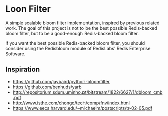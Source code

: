 # Loon Filter

A simple scalable bloom filter implementation, inspired by previous related work.
The goal of this project is not to be the best possible Redis-backed bloom filter,
but to be a good-enough Redis-backed bloom filter.

If you want the best possible Redis-backed bloom filter, you should consider
using the Redisbloom module of RedisLabs' Redis Enterprise Software.

## Inspiration

- https://github.com/jaybaird/python-bloomfilter
- https://github.com/benhuds/yarb
- http://repositorium.sdum.uminho.pt/bitstream/1822/6627/1/dbloom_cmb.pdf
- http://www.isthe.com/chongo/tech/comp/fnv/index.html
- https://www.eecs.harvard.edu/~michaelm/postscripts/tr-02-05.pdf
